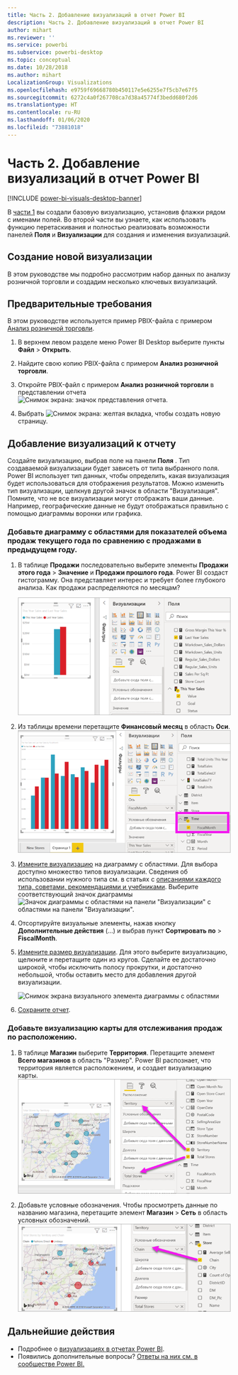 ```yaml
---
title: Часть 2. Добавление визуализаций в отчет Power BI
description: Часть 2. Добавление визуализаций в отчет Power BI
author: mihart
ms.reviewer: ''
ms.service: powerbi
ms.subservice: powerbi-desktop
ms.topic: conceptual
ms.date: 10/28/2018
ms.author: mihart
LocalizationGroup: Visualizations
ms.openlocfilehash: e9759f69668780b450117e5e6255e7f5cb7e67f5
ms.sourcegitcommit: 6272c4a0f267708ca7d38a45774f3bedd680f2d6
ms.translationtype: HT
ms.contentlocale: ru-RU
ms.lasthandoff: 01/06/2020
ms.locfileid: "73881018"
---
```

# <a name="part-2-add-visualizations-to-a-power-bi-report"></a>Часть 2. Добавление визуализаций в отчет Power BI

[!INCLUDE [power-bi-visuals-desktop-banner](../includes/power-bi-visuals-desktop-banner.md)]

В [части 1](power-bi-report-add-visualizations-i.md) вы создали базовую визуализацию, установив флажки рядом с именами полей.  Во второй части вы узнаете, как использовать функцию перетаскивания и полностью реализовать возможности панелей **Поля** и **Визуализации** для создания и изменения визуализаций.


## <a name="create-a-new-visualization"></a>Создание новой визуализации
В этом руководстве мы подробно рассмотрим набор данных по анализу розничной торговли и создадим несколько ключевых визуализаций.

## <a name="prerequisites"></a>Предварительные требования

В этом руководстве используется пример PBIX-файла с примером [Анализ розничной торговли](https://download.microsoft.com/download/9/6/D/96DDC2FF-2568-491D-AAFA-AFDD6F763AE3/Retail%20Analysis%20Sample%20PBIX.pbix).

1. В верхнем левом разделе меню Power BI Desktop выберите пункты **Файл** > **Открыть**.
   
2. Найдите свою копию PBIX-файла с примером **Анализ розничной торговли**.

1. Откройте PBIX-файл с примером **Анализ розничной торговли** в представлении отчета ![Снимок экрана: значок представления отчета](media/power-bi-visualization-kpi/power-bi-report-view.png).

1. Выбрать ![Снимок экрана: желтая вкладка,](media/power-bi-visualization-kpi/power-bi-yellow-tab.png) чтобы создать новую страницу.

## <a name="add-visualizations-to-the-report"></a>Добавление визуализаций к отчету

Создайте визуализацию, выбрав поле на панели **Поля** . Тип создаваемой визуализации будет зависеть от типа выбранного поля. Power BI использует тип данных, чтобы определить, какая визуализация будет использоваться для отображения результатов. Можно изменить тип визуализации, щелкнув другой значок в области "Визуализация". Помните, что не все визуализации могут отображать ваши данные. Например, географические данные не будут отображаться правильно с помощью диаграммы воронки или графика. 


### <a name="add-an-area-chart-that-looks-at-this-years-sales-compared-to-last-year"></a>Добавьте диаграмму с областями для показателей объема продаж текущего года по сравнению с продажами в предыдущем году.

1. В таблице **Продажи** последовательно выберите элементы **Продажи этого года** > **Значение** и **Продажи прошлого года**. Power BI создаст гистограмму.  Она представляет интерес и требует более глубокого анализа. Как продажи распределяются по месяцам?  
   
   ![Снимок экрана с гистограммой](media/power-bi-report-add-visualizations-ii/power-bi-start.png)

2. Из таблицы времени перетащите **Финансовый месяц** в область **Оси**.  
   ![Снимок экрана с гистограммой с FiscalMonth в виде оси](media/power-bi-report-add-visualizations-ii/power-bi-fiscalmonth.png)

3. [Измените визуализацию](power-bi-report-change-visualization-type.md) на диаграмму с областями.  Для выбора доступно множество типов визуализации. Сведения об использовании нужного типа см. в статьях с [описаниями каждого типа, советами, рекомендациями и учебниками](power-bi-visualization-types-for-reports-and-q-and-a.md). Выберите соответствующий значок диаграммы ![Значок диаграммы с областями на панели "Визуализации"](media/power-bi-report-add-visualizations-ii/power-bi-area-chart.png) с областями на панели "Визуализации".

4. Отсортируйте визуальные элементы, нажав кнопку **Дополнительные действия** (...) и выбрав пункт **Сортировать по** >  **FiscalMonth**.

5. [Измените размер визуализации](power-bi-visualization-move-and-resize.md). Для этого выберите визуализацию, щелкните и перетащите один из кругов. Сделайте ее достаточно широкой, чтобы исключить полосу прокрутки, и достаточно небольшой, чтобы оставить место для добавления другой визуализации.
   
   ![Снимок экрана визуального элемента диаграммы с областями](media/power-bi-report-add-visualizations-ii/pbi_part2_7b.png)
6. [Сохраните отчет](../service-report-save.md).

### <a name="add-a-map-visualization-that-looks-at-sales-by-location"></a>Добавьте визуализацию карты для отслеживания продаж по расположению.

1. В таблице **Магазин** выберите **Территория**. Перетащите элемент **Всего магазинов** в область "Размер". Power BI распознает, что территория является расположением, и создает визуализацию карты.  
   ![Диаграмма с областями](media/power-bi-report-add-visualizations-ii/power-bi-map1.png)

2. Добавьте условные обозначения.  Чтобы просмотреть данные по названию магазина, перетащите элемент **Магазин** > **Сеть** в область условных обозначений.  
   ![Холст отчета со стрелкой от "Сети" в списке полей к "Сети" в контейнере условных обозначений](media/power-bi-report-add-visualizations-ii/power-bi-chain.png)

## <a name="next-steps"></a>Дальнейшие действия
* Подробнее о [визуализациях в отчетах Power BI](power-bi-report-visualizations.md).  
* Появились дополнительные вопросы? [Ответы на них см. в сообществе Power BI.](https://community.powerbi.com/)

